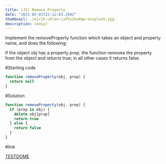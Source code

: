 ```yaml
---
title: (JS) Remove Property
date: "2021-05-01T22:12:03.284Z"
thumbnail: ./eirik-uhlen-LsPVs1ho8qw-unsplash.jpg
description: (easy)
---
```


Implement the removeProperty function which takes an object and property name, and does the following:

If the object obj has a property prop, the function removes the property from the object and returns true; in all other cases it returns false.

#Starting code

```js
function removeProperty(obj, prop) {
  return null
}
```

#Solution

```js
function removeProperty(obj, prop) {
  if (prop in obj) {
    delete obj[prop]
    return true
  } else {
    return false
  }
}
```

#link

[TESTDOME](https://www.testdome.com/questions/javascript/remove-property/35859?visibility=1&skillId=2&orderBy=Difficulty)
